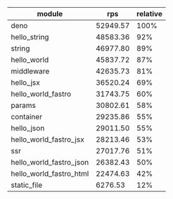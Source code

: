 
| module                  | rps      | relative |
| ----------------------- | -------- | -------- |
| deno                    | 52949.57 | 100%     |
| hello_string            | 48583.36 | 92%      |
| string                  | 46977.80 | 89%      |
| hello_world             | 45837.72 | 87%      |
| middleware              | 42635.73 | 81%      |
| hello_jsx               | 36520.24 | 69%      |
| hello_world_fastro      | 31743.75 | 60%      |
| params                  | 30802.61 | 58%      |
| container               | 29235.86 | 55%      |
| hello_json              | 29011.50 | 55%      |
| hello_world_fastro_jsx  | 28213.46 | 53%      |
| ssr                     | 27017.76 | 51%      |
| hello_world_fastro_json | 26382.43 | 50%      |
| hello_world_fastro_html | 22474.63 | 42%      |
| static_file             | 6276.53  | 12%      |